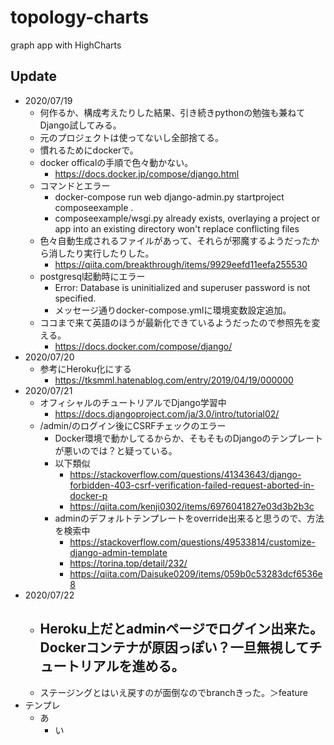 topology-charts
===============

graph app with HighCharts



## Update
- 2020/07/19
  - 何作るか、構成考えたりした結果、引き続きpythonの勉強も兼ねてDjango試してみる。
  - 元のプロジェクトは使ってないし全部捨てる。
  - 慣れるためにdockerで。
  - docker officalの手順で色々動かない。
    - https://docs.docker.jp/compose/django.html
  - コマンドとエラー
    - docker-compose run web django-admin.py startproject composeexample .
    - composeexample/wsgi.py already exists, overlaying a project or app into an existing directory won't replace conflicting files
  - 色々自動生成されるファイルがあって、それらが邪魔するようだったから消したり実行したりした。
    - https://qiita.com/breakthrough/items/9929eefd11eefa255530
  - postgresql起動時にエラー
    - Error: Database is uninitialized and superuser password is not specified.
    - メッセージ通りdocker-compose.ymlに環境変数設定追加。
  - ココまで来て英語のほうが最新化できているようだったので参照先を変える。
    - https://docs.docker.com/compose/django/
- 2020/07/20
  - 参考にHeroku化にする
    - https://tksmml.hatenablog.com/entry/2019/04/19/000000
- 2020/07/21
  - オフィシャルのチュートリアルでDjango学習中
    - https://docs.djangoproject.com/ja/3.0/intro/tutorial02/
  - /admin/のログイン後にCSRFチェックのエラー
    - Docker環境で動かしてるからか、そもそものDjangoのテンプレートが悪いのでは？と疑っている。
    - 以下類似
      - https://stackoverflow.com/questions/41343643/django-forbidden-403-csrf-verification-failed-request-aborted-in-docker-p
      - https://qiita.com/kenji0302/items/6976041827e03d3b2b3c
    - adminのデフォルトテンプレートをoverride出来ると思うので、方法を検索中
      - https://stackoverflow.com/questions/49533814/customize-django-admin-template
      - https://torina.top/detail/232/
      - https://qiita.com/Daisuke0209/items/059b0c53283dcf6536e8
- 2020/07/22
  - Heroku上だとadminページでログイン出来た。Dockerコンテナが原因っぽい？一旦無視してチュートリアルを進める。
    - 
  - ステージングとはいえ戻すのが面倒なのでbranchきった。＞feature
- テンプレ
  - あ
    - い

